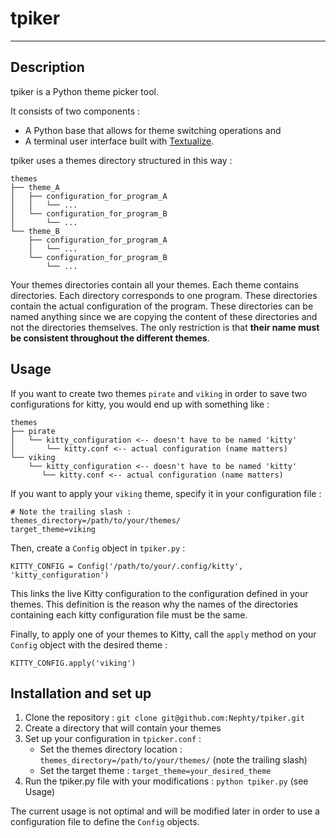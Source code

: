 # tpiker

***

## Description

tpiker is a Python theme picker tool.

It consists of two components :

- A Python base that allows for theme switching operations and
- A terminal user interface built with [Textualize](https://github.com/Textualize).

tpiker uses a themes directory structured in this way :

```
themes
├── theme_A
│   ├── configuration_for_program_A
│   │   └── ...
│   └── configuration_for_program_B
│       └── ...
└── theme_B
    ├── configuration_for_program_A
    │   └── ...
    └── configuration_for_program_B
        └── ...
```

Your themes directories contain all your themes. Each theme contains directories. Each directory corresponds to one program. These directories contain the actual configuration of the program. These directories can be named anything since we are copying the content of these directories and not the directories themselves. The only restriction is that **their name must be consistent throughout the different themes**.

## Usage

If you want to create two themes `pirate` and `viking` in order to save two configurations for kitty, you would end up with something like :

```
themes
├── pirate
│   └── kitty_configuration <-- doesn't have to be named 'kitty'
│       └── kitty.conf <-- actual configuration (name matters)
└── viking
    └── kitty_configuration <-- doesn't have to be named 'kitty'
       └── kitty.conf <-- actual configuration (name matters)
```

If you want to apply your `viking` theme, specify it in your configuration file :

```
# Note the trailing slash :
themes_directory=/path/to/your/themes/
target_theme=viking
```

Then, create a `Config` object in `tpiker.py` :

```
KITTY_CONFIG = Config('/path/to/your/.config/kitty', 'kitty_configuration')
```

This links the live Kitty configuration to the configuration defined in your themes. This definition is the reason why the names of the directories containing each kitty configuration file must be the same.

Finally, to apply one of your themes to Kitty, call the `apply` method on your `Config` object with the desired theme :

```
KITTY_CONFIG.apply('viking')
```

## Installation and set up

1. Clone the repository : `git clone git@github.com:Nephty/tpiker.git`
2. Create a directory that will contain your themes
3. Set up your configuration in `tpicker.conf` :
   - Set the themes directory location : `themes_directory=/path/to/your/themes/` (note the trailing slash)
   - Set the target theme : `target_theme=your_desired_theme`
4. Run the tpiker.py file with your modifications : `python tpiker.py` (see Usage)

The current usage is not optimal and will be modified later in order to use a configuration file to define the `Config` objects.
